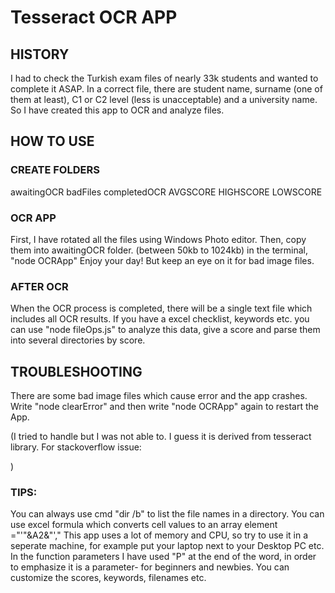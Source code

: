 # Tesseract OCR APP

## HISTORY

I had to check the Turkish exam files of nearly 33k students and wanted to complete it ASAP. In a correct file, there are student name, surname (one of them at least), C1 or C2 level (less is unacceptable) and a university name. So I have created this app to OCR and analyze files.

## HOW TO USE

### CREATE FOLDERS
awaitingOCR
badFiles
completedOCR
AVGSCORE
HIGHSCORE
LOWSCORE
### OCR APP

First, I have rotated all the files using Windows Photo editor.
Then, copy them into awaitingOCR folder. (between 50kb to 1024kb)
in the terminal,
"node OCRApp"
Enjoy your day! But keep an eye on it for bad image files.

### AFTER OCR

When the OCR process is completed, there will be a single text file which includes all OCR results. If you have a excel checklist, keywords etc. you can use
"node fileOps.js"
to analyze this data, give a score and parse them into several directories by score.

## TROUBLESHOOTING

There are some bad image files which cause error and the app crashes. Write
"node clearError"
and then write
"node OCRApp"
again to restart the App.

(I tried to handle but I was not able to. I guess it is derived from tesseract library. For stackoverflow issue:

)

### TIPS:

You can always use cmd "dir /b" to list the file names in a directory.
You can use excel formula which converts cell values to an array element ="'"&A2&"',"
This app uses a lot of memory and CPU, so try to use it in a seperate machine, for example put your laptop next to your Desktop PC etc.
In the function parameters I have used "P" at the end of the word, in order to emphasize it is a parameter- for beginners and newbies.
You can customize the scores, keywords, filenames etc.
